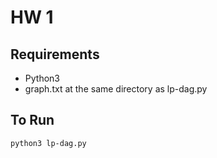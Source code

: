 # HW 1

## Requirements
* Python3
* graph.txt at the same directory as lp-dag.py

## To Run
```
python3 lp-dag.py
```
